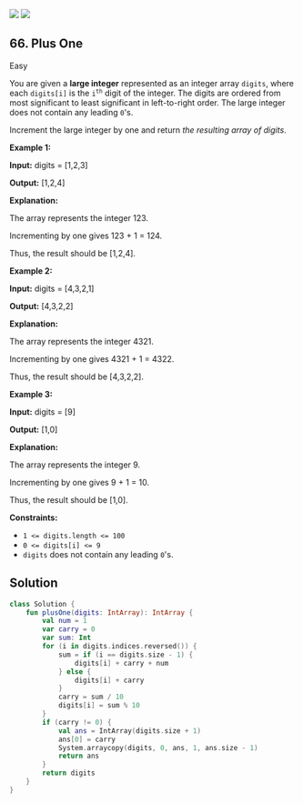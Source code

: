 [![](https://img.shields.io/github/stars/javadev/LeetCode-in-Kotlin?label=Stars&style=flat-square)](https://github.com/javadev/LeetCode-in-Kotlin)
[![](https://img.shields.io/github/forks/javadev/LeetCode-in-Kotlin?label=Fork%20me%20on%20GitHub%20&style=flat-square)](https://github.com/javadev/LeetCode-in-Kotlin/fork)

## 66\. Plus One

Easy

You are given a **large integer** represented as an integer array `digits`, where each `digits[i]` is the <code>i<sup>th</sup></code> digit of the integer. The digits are ordered from most significant to least significant in left-to-right order. The large integer does not contain any leading `0`'s.

Increment the large integer by one and return _the resulting array of digits_.

**Example 1:**

**Input:** digits = [1,2,3]

**Output:** [1,2,4]

**Explanation:** 

The array represents the integer 123. 

Incrementing by one gives 123 + 1 = 124. 

Thus, the result should be [1,2,4].

**Example 2:**

**Input:** digits = [4,3,2,1]

**Output:** [4,3,2,2]

**Explanation:** 

The array represents the integer 4321. 

Incrementing by one gives 4321 + 1 = 4322. 

Thus, the result should be [4,3,2,2].

**Example 3:**

**Input:** digits = [9]

**Output:** [1,0]

**Explanation:** 

The array represents the integer 9. 

Incrementing by one gives 9 + 1 = 10. 

Thus, the result should be [1,0].

**Constraints:**

*   `1 <= digits.length <= 100`
*   `0 <= digits[i] <= 9`
*   `digits` does not contain any leading `0`'s.

## Solution

```kotlin
class Solution {
    fun plusOne(digits: IntArray): IntArray {
        val num = 1
        var carry = 0
        var sum: Int
        for (i in digits.indices.reversed()) {
            sum = if (i == digits.size - 1) {
                digits[i] + carry + num
            } else {
                digits[i] + carry
            }
            carry = sum / 10
            digits[i] = sum % 10
        }
        if (carry != 0) {
            val ans = IntArray(digits.size + 1)
            ans[0] = carry
            System.arraycopy(digits, 0, ans, 1, ans.size - 1)
            return ans
        }
        return digits
    }
}
```